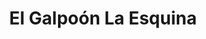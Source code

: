 ---
title: "El Galpoón La Esquina"
url: /ciudad-autonoma-de-buenos-aires/el-galpoon-la-esquina/
shop: bicicleta
---